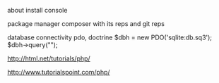 about
install
console

package manager
  composer with its reps and git reps

database connectivity
  pdo, doctrine
  $dbh = new PDO('sqlite:db.sq3');
  $dbh->query("");
  
  
  http://html.net/tutorials/php/
  
  http://www.tutorialspoint.com/php/
  
